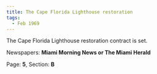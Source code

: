 ```yaml
---  
title: The Cape Florida Lighthouse restoration  
tags:  
  - Feb 1969  
---  
```

  
The Cape Florida Lighthouse restoration contract is set.  
  
Newspapers: **Miami Morning News or The Miami Herald**  
  
Page: **5**, Section: **B** 
